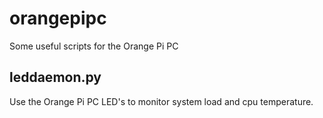 # orangepipc
Some useful scripts for the Orange Pi PC

leddaemon.py
---

Use the Orange Pi PC LED's to monitor system load and cpu temperature.

